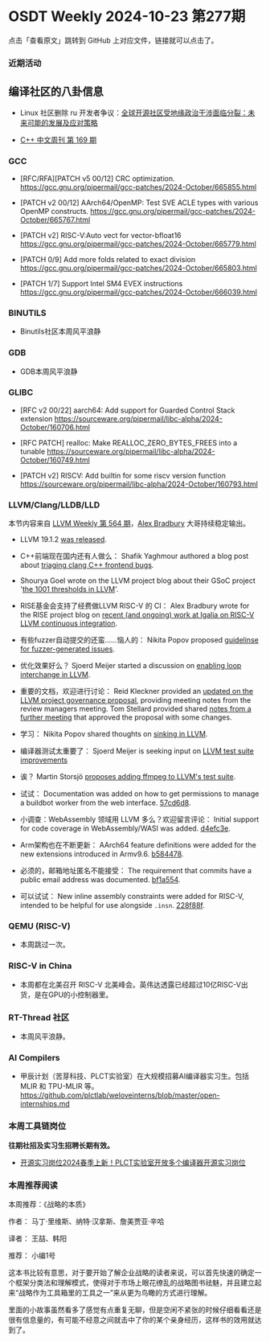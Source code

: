 # OSDT Weekly 2024-10-23 第277期

点击「查看原文」跳转到 GitHub 上对应文件，链接就可以点击了。

### 近期活动

## 编译社区的八卦信息

- Linux 社区删除 ru 开发者争议：[全球开源社区受地缘政治干涉面临分裂：未来可能的发展及应对策略](https://mp.weixin.qq.com/s/feYDJHE3j1iEq6LyNJTEqw)

- [C++ 中文周刊 第 169 期](https://mp.weixin.qq.com/s/_7L5nYSCCoBoCzPviovLSg)

### GCC

- [RFC/RFA][PATCH v5 00/12] CRC optimization.
    https://gcc.gnu.org/pipermail/gcc-patches/2024-October/665855.html

- [PATCH v2 00/12] AArch64/OpenMP: Test SVE ACLE types with various OpenMP constructs.
    https://gcc.gnu.org/pipermail/gcc-patches/2024-October/665767.html

- [PATCH v2] RISC-V:Auto vect for vector-bfloat16
    https://gcc.gnu.org/pipermail/gcc-patches/2024-October/665779.html

- [PATCH 0/9] Add more folds related to exact division
    https://gcc.gnu.org/pipermail/gcc-patches/2024-October/665803.html

- [PATCH 1/7] Support Intel SM4 EVEX instructions
    https://gcc.gnu.org/pipermail/gcc-patches/2024-October/666039.html

### BINUTILS

- Binutils社区本周风平浪静

### GDB

- GDB本周风平浪静

### GLIBC

- [RFC v2 00/22] aarch64: Add support for Guarded Control Stack extension
    https://sourceware.org/pipermail/libc-alpha/2024-October/160706.html

- [RFC PATCH] realloc: Make REALLOC_ZERO_BYTES_FREES into a tunable
    https://sourceware.org/pipermail/libc-alpha/2024-October/160749.html

- [PATCH v2] RISCV: Add builtin for some riscv version function
    https://sourceware.org/pipermail/libc-alpha/2024-October/160793.html

### LLVM/Clang/LLDB/LLD

本节内容来自 [LLVM Weekly 第 564 期](http://llvmweekly.org/issue/564)，[Alex Bradbury](https://www.linkedin.com/in/alex-bradbury/) 大哥持续稳定输出。

* LLVM 19.1.2 [was released](https://discourse.llvm.org/t/llvm-19-1-2-released/82550).

* C++前端现在国内还有人做么： Shafik Yaghmour authored a blog post about [triaging clang C++ frontend bugs](https://shafik.github.io/c++/llvm/2024/10/17/triaging-clang-fronend-bugs.html).

* Shourya Goel wrote on the LLVM project blog about their GSoC project '[the 1001 thresholds in LLVM](https://blog.llvm.org/posts/2024-08-31-the-1001-thresholds-in-llvm/)'.

* RISE基金会支持了经费做LLVM RISC-V 的 CI： Alex Bradbury wrote for the RISE project blog on [recent (and ongoing) work at Igalia on RISC-V LLVM continuous integration](https://riseproject.dev/2024/10/15/working-with-igalia-to-improve-risc-v-llvm-continuous-integration/).

* 有些fuzzer自动提交的还蛮……恼人的： Nikita Popov proposed [guidelinse for fuzzer-generated issues](https://discourse.llvm.org/t/rfc-guidelines-for-fuzzer-generated-issues/82556).

* 优化效果好么？ Sjoerd Meijer started a discussion on [enabling loop interchange in LLVM](https://discourse.llvm.org/t/enabling-loop-interchange/82589).

* 重要的文档，欢迎进行讨论： Reid Kleckner provided an [updated on the LLVM project governance proposal](https://discourse.llvm.org/t/rfc-llvm-project-governance-october-2024-update/82559), providing meeting notes from the review managers meeting. Tom Stellard provided shared [notes from a further meeting](https://discourse.llvm.org/t/review-manager-decision-for-lp0004-project-governance/82627) that approved the proposal with some changes.

* 学习： Nikita Popov shared thoughts on [sinking in LLVM](https://discourse.llvm.org/t/sinking-does-any-llvm-pass-currently-handle-load-sinking-for-invariant-loads/79643/4).

* 编译器测试太重要了： Sjoerd Meijer is seeking input on [LLVM test suite improvements](https://discourse.llvm.org/t/llvm-test-suite-improvements/82570)

* 诶？ Martin Storsjö [proposes adding ffmpeg to LLVM's test suite](https://discourse.llvm.org/t/adding-ffmpeg-in-llvm-test-suite/82575).

* 试试： Documentation was added on how to get permissions to manage a buildbot worker from the web interface.
  [57cd6d8](https://github.com/llvm/llvm-project/commit/57cd6d86340b).

* 小调查：WebAssembly 领域用 LLVM 多么？欢迎留言评论： Initial support for code coverage in WebAssembly/WASI was added.
  [d4efc3e](https://github.com/llvm/llvm-project/commit/d4efc3e097f4).

* Arm架构也在不断更新： AArch64 feature definitions were added for the new extensions introduced in Armv9.6. [b584478](https://github.com/llvm/llvm-project/commit/b584478e0068).

* 必须的，邮箱地址匿名不能接受： The requirement that commits have a public email address was documented.
  [bf1a554](https://github.com/llvm/llvm-project/commit/bf1a554312bd).

* 可以试试： New inline assembly constraints were added for RISC-V, intended to be helpful for use alongside `.insn`.
  [228f88f](https://github.com/llvm/llvm-project/commit/228f88fdc8e9).

### QEMU (RISC-V)

- 本周跳过一次。

### RISC-V in China

- 本周都在北美召开 RISC-V 北美峰会。英伟达透露已经超过10亿RISC-V出货，是在GPU的小控制器里。

### RT-Thread 社区

- 本周风平浪静。

### AI Compilers

- 甲辰计划（苦芽科技、PLCT实验室）在大规模招募AI编译器实习生。包括 MLIR 和 TPU-MLIR 等。
  https://github.com/plctlab/weloveinterns/blob/master/open-internships.md

### 本周工具链岗位

**往期社招及实习生招聘长期有效。**

- [开源实习岗位2024春季上新！PLCT实验室开放多个编译器开源实习岗位](https://mp.weixin.qq.com/s/D-l7hE2S-21NCAZsVqPzMA)

### 本周推荐阅读

本周推荐：《战略的本质》

作者： 马丁·里维斯、纳特·汉拿斯、詹美贾亚·辛哈

译者： 王喆、韩阳

推荐： 小编1号

这本书比较有意思，对于要开始了解企业战略的读者来说，可以首先快速的确定一个框架分类法和理解模式，使得对于市场上眼花缭乱的战略图书祛魅，并且建立起来“战略作为工具箱里的工具之一”来从更为鸟瞰的方式进行理解。

里面的小故事虽然看多了感觉有点重复无聊，但是空闲不紧张的时候仔细看看还是很有信息量的，有可能不经意之间就击中了你的某个亲身经历，这样书的效用就达到了。
